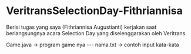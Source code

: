 # VeritransSelectionDay-Fithriannisa
Berisi tugas yang saya (Fithriannisa Augustianti) kerjakan saat berlangsungnya acara Selection Day yang diselenggarakan oleh Veritrans


Game.java -> program game nya  ---
nama.txt -> contoh input kata-kata
